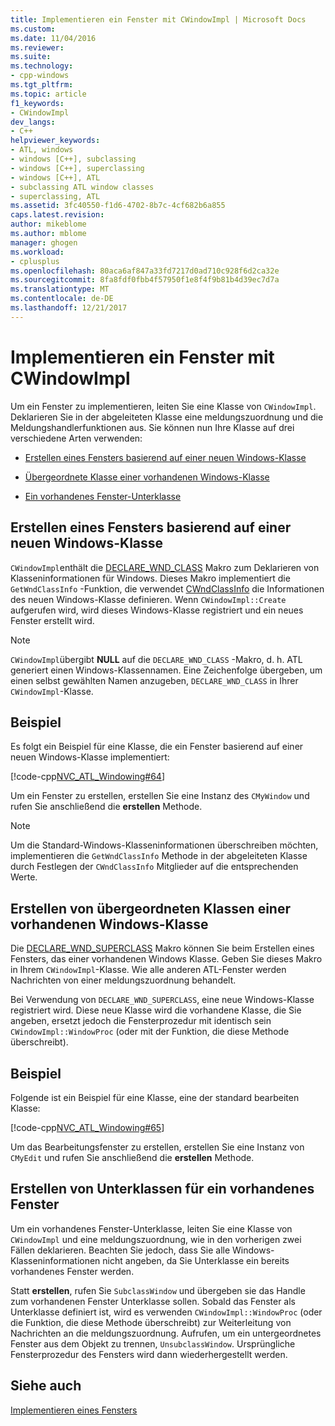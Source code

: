 ```yaml
---
title: Implementieren ein Fenster mit CWindowImpl | Microsoft Docs
ms.custom: 
ms.date: 11/04/2016
ms.reviewer: 
ms.suite: 
ms.technology:
- cpp-windows
ms.tgt_pltfrm: 
ms.topic: article
f1_keywords:
- CWindowImpl
dev_langs:
- C++
helpviewer_keywords:
- ATL, windows
- windows [C++], subclassing
- windows [C++], superclassing
- windows [C++], ATL
- subclassing ATL window classes
- superclassing, ATL
ms.assetid: 3fc40550-f1d6-4702-8b7c-4cf682b6a855
caps.latest.revision: 
author: mikeblome
ms.author: mblome
manager: ghogen
ms.workload:
- cplusplus
ms.openlocfilehash: 80aca6af847a33fd7217d0ad710c928f6d2ca32e
ms.sourcegitcommit: 8fa8fdf0fbb4f57950f1e8f4f9b81b4d39ec7d7a
ms.translationtype: MT
ms.contentlocale: de-DE
ms.lasthandoff: 12/21/2017
---
```

# <a name="implementing-a-window-with-cwindowimpl"></a>Implementieren ein Fenster mit CWindowImpl
Um ein Fenster zu implementieren, leiten Sie eine Klasse von `CWindowImpl`. Deklarieren Sie in der abgeleiteten Klasse eine meldungszuordnung und die Meldungshandlerfunktionen aus. Sie können nun Ihre Klasse auf drei verschiedene Arten verwenden:  
  
-   [Erstellen eines Fensters basierend auf einer neuen Windows-Klasse](#_atl_creating_a_window_based_on_a_new_windows_class)  
  
-   [Übergeordnete Klasse einer vorhandenen Windows-Klasse](#_atl_superclassing_an_existing_windows_class)  
  
-   [Ein vorhandenes Fenster-Unterklasse](#_atl_subclassing_an_existing_window)  
  
##  <a name="_atl_creating_a_window_based_on_a_new_windows_class"></a>Erstellen eines Fensters basierend auf einer neuen Windows-Klasse  
 `CWindowImpl`enthält die [DECLARE_WND_CLASS](reference/window-class-macros.md#declare_wnd_class) Makro zum Deklarieren von Klasseninformationen für Windows. Dieses Makro implementiert die `GetWndClassInfo` -Funktion, die verwendet [CWndClassInfo](../atl/reference/cwndclassinfo-class.md) die Informationen des neuen Windows-Klasse definieren. Wenn `CWindowImpl::Create` aufgerufen wird, wird dieses Windows-Klasse registriert und ein neues Fenster erstellt wird.  
  
> [!NOTE]
>  `CWindowImpl`übergibt **NULL** auf die `DECLARE_WND_CLASS` -Makro, d. h. ATL generiert einen Windows-Klassennamen. Eine Zeichenfolge übergeben, um einen selbst gewählten Namen anzugeben, `DECLARE_WND_CLASS` in Ihrer `CWindowImpl`-Klasse.  
  
## <a name="example"></a>Beispiel  
 Es folgt ein Beispiel für eine Klasse, die ein Fenster basierend auf einer neuen Windows-Klasse implementiert:  
  
 [!code-cpp[NVC_ATL_Windowing#64](../atl/codesnippet/cpp/implementing-a-window-with-cwindowimpl_1.h)]  
  
 Um ein Fenster zu erstellen, erstellen Sie eine Instanz des `CMyWindow` und rufen Sie anschließend die **erstellen** Methode.  
  
> [!NOTE]
>  Um die Standard-Windows-Klasseninformationen überschreiben möchten, implementieren die `GetWndClassInfo` Methode in der abgeleiteten Klasse durch Festlegen der `CWndClassInfo` Mitglieder auf die entsprechenden Werte.  
  
##  <a name="_atl_superclassing_an_existing_windows_class"></a>Erstellen von übergeordneten Klassen einer vorhandenen Windows-Klasse  
 Die [DECLARE_WND_SUPERCLASS](reference/window-class-macros.md#declare_wnd_superclass) Makro können Sie beim Erstellen eines Fensters, das einer vorhandenen Windows Klasse. Geben Sie dieses Makro in Ihrem `CWindowImpl`-Klasse. Wie alle anderen ATL-Fenster werden Nachrichten von einer meldungszuordnung behandelt.  
  
 Bei Verwendung von `DECLARE_WND_SUPERCLASS`, eine neue Windows-Klasse registriert wird. Diese neue Klasse wird die vorhandene Klasse, die Sie angeben, ersetzt jedoch die Fensterprozedur mit identisch sein `CWindowImpl::WindowProc` (oder mit der Funktion, die diese Methode überschreibt).  
  
## <a name="example"></a>Beispiel  
 Folgende ist ein Beispiel für eine Klasse, eine der standard bearbeiten Klasse:  
  
 [!code-cpp[NVC_ATL_Windowing#65](../atl/codesnippet/cpp/implementing-a-window-with-cwindowimpl_2.h)]  
  
 Um das Bearbeitungsfenster zu erstellen, erstellen Sie eine Instanz von `CMyEdit` und rufen Sie anschließend die **erstellen** Methode.  
  
##  <a name="_atl_subclassing_an_existing_window"></a>Erstellen von Unterklassen für ein vorhandenes Fenster  
 Um ein vorhandenes Fenster-Unterklasse, leiten Sie eine Klasse von `CWindowImpl` und eine meldungszuordnung, wie in den vorherigen zwei Fällen deklarieren. Beachten Sie jedoch, dass Sie alle Windows-Klasseninformationen nicht angeben, da Sie Unterklasse ein bereits vorhandenes Fenster werden.  
  
 Statt **erstellen**, rufen Sie `SubclassWindow` und übergeben sie das Handle zum vorhandenen Fenster Unterklasse sollen. Sobald das Fenster als Unterklasse definiert ist, wird es verwenden `CWindowImpl::WindowProc` (oder die Funktion, die diese Methode überschreibt) zur Weiterleitung von Nachrichten an die meldungszuordnung. Aufrufen, um ein untergeordnetes Fenster aus dem Objekt zu trennen, `UnsubclassWindow`. Ursprüngliche Fensterprozedur des Fensters wird dann wiederhergestellt werden.  
  
## <a name="see-also"></a>Siehe auch  
 [Implementieren eines Fensters](../atl/implementing-a-window.md)

